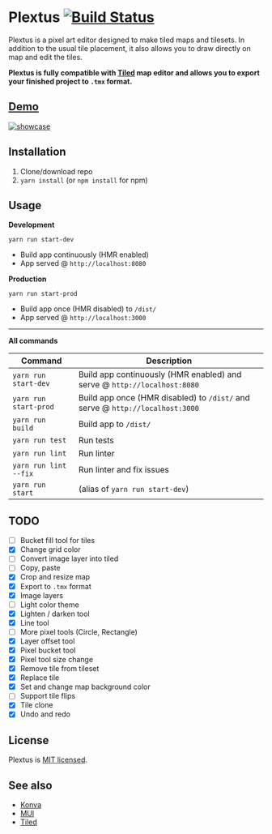 # Plextus [![Build Status](https://app.travis-ci.com/praghus/plextus.svg?branch=main)](https://app.travis-ci.com/praghus/plextus)

Plextus is a pixel art editor designed to make tiled maps and tilesets. In addition to the usual tile placement, it also allows you to draw directly on map and edit the tiles.

**Plextus is fully compatible with [Tiled](https://www.mapeditor.org/) map editor and allows you to export your finished project to `.tmx` format.**

## [Demo](https://praghus.github.io/plextus/)

[![showcase](https://user-images.githubusercontent.com/5312169/152001289-86bc7786-649a-471f-baa2-d95888149203.gif)](https://praghus.github.io/plextus/)

## Installation

1. Clone/download repo
2. `yarn install` (or `npm install` for npm)

## Usage

**Development**

`yarn run start-dev`

-   Build app continuously (HMR enabled)
-   App served @ `http://localhost:8080`

**Production**

`yarn run start-prod`

-   Build app once (HMR disabled) to `/dist/`
-   App served @ `http://localhost:3000`

---

**All commands**

| Command               | Description                                                                   |
| --------------------- | ----------------------------------------------------------------------------- |
| `yarn run start-dev`  | Build app continuously (HMR enabled) and serve @ `http://localhost:8080`      |
| `yarn run start-prod` | Build app once (HMR disabled) to `/dist/` and serve @ `http://localhost:3000` |
| `yarn run build`      | Build app to `/dist/`                                                         |
| `yarn run test`       | Run tests                                                                     |
| `yarn run lint`       | Run linter                                                                    |
| `yarn run lint --fix` | Run linter and fix issues                                                     |
| `yarn run start`      | (alias of `yarn run start-dev`)                                               |

## TODO

-   [ ] Bucket fill tool for tiles
-   [x] Change grid color
-   [ ] Convert image layer into tiled
-   [ ] Copy, paste
-   [x] Crop and resize map
-   [x] Export to `.tmx` format
-   [x] Image layers
-   [ ] Light color theme
-   [x] Lighten / darken tool
-   [x] Line tool
-   [ ] More pixel tools (Circle, Rectangle)
-   [x] Layer offset tool
-   [x] Pixel bucket tool
-   [x] Pixel tool size change
-   [x] Remove tile from tileset
-   [x] Replace tile
-   [x] Set and change map background color
-   [ ] Support tile flips
-   [x] Tile clone
-   [x] Undo and redo

## License

Plextus is [MIT licensed](./LICENSE).

## See also

-   [Konva](https://konvajs.org/)
-   [MUI](https://mui.com/)
-   [Tiled](https://www.mapeditor.org/)
